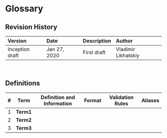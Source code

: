Glossary
========

## Revision History

| Version         | Date         | Description | Author              |
|:----------------|:-------------|:------------|:--------------------|
| Inception draft | Jan 27, 2020 | First draft | Vladimir Likhatskiy |

<br/>

## Definitions

<table>
    <thead>
        <th>#</th><th>Term</th><th>Definition and Information</th><th>Format</th><th>Validation Rules</th><th>Aliases</th>
    </thead>
    <tbody>
        <tr>
            <!-- # -->
            <td>1</td>
            <!-- Term -->
            <td><b>Term1</b></td>
            <!-- Definition and Information -->
            <td></td>
            <!-- Format -->
            <td></td>
            <!-- Validation Rules -->
            <td></td>
            <!-- Aliases -->
            <td></td>
        </tr>
        <tr>
            <!-- # -->
            <td>2</td>
            <!-- Term -->
            <td><b>Term2</b></td>
            <!-- Definition and Information -->
            <td></td>
            <!-- Format -->
            <td></td>
            <!-- Validation Rules -->
            <td></td>
            <!-- Aliases -->
            <td></td>
        </tr>
        <tr>
            <!-- # -->
            <td>3</td>
            <!-- Term -->
            <td><b>Term3</b></td>
            <!-- Definition and Information -->
            <td></td>
            <!-- Format -->
            <td></td>
            <!-- Validation Rules -->
            <td></td>
            <!-- Aliases -->
            <td></td>
        </tr>
    <tbody>
</table>